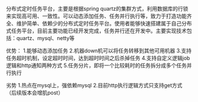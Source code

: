 分布式定时任务平台，主要是根据spring quartz的集群方式，利用数据库的行锁来实现高可用、一致性。可以动态添加任务、任务并行执行等，致力于打造功能齐全、维护简单、依赖少的分布式定时任务平台。使用者能够快速搭建属于自己分布式任务平台，目前主要功能已经开发完成，任务并行还在开发中。主要实现技术包括：quartz、mysql、netty等

优势：
1.能够动态添加任务
2.机器down机可以将任务转移到其他可用机器
3.支持任务超时机制，设定超时时间，达到超时时间之后杀掉任务
4.支持自定义逻辑job逻辑和http通知两种方式
5.任务分片，即将一个比较耗时的任务拆分成多个任务并行执行

劣势
1.热点在mysql上，强依赖mysql
2.目前http执行逻辑方式只支持get方式（后续版本会增肌post）
